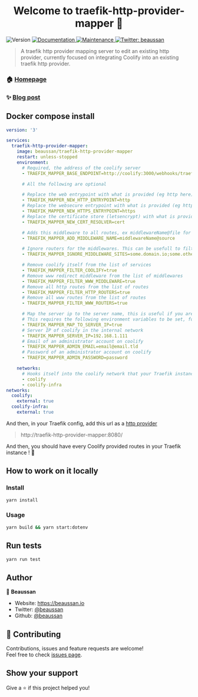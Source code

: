 <h1 align="center">Welcome to traefik-http-provider-mapper 👋</h1>
<p>
  <img alt="Version" src="https://img.shields.io/badge/version-1.0.0-blue.svg?cacheSeconds=2592000" />
  <a href="https://github.com/beaussan/traefik-http-provider-mapper#readme" target="_blank">
    <img alt="Documentation" src="https://img.shields.io/badge/documentation-yes-brightgreen.svg" />
  </a>
  <a href="https://github.com/beaussan/traefik-http-provider-mapper/graphs/commit-activity" target="_blank">
    <img alt="Maintenance" src="https://img.shields.io/badge/Maintained%3F-yes-green.svg" />
  </a>
  <a href="https://twitter.com/beaussan" target="_blank">
    <img alt="Twitter: beaussan" src="https://img.shields.io/twitter/follow/beaussan.svg?style=social" />
  </a>
</p>

> A traefik http provider mapping server to edit an existing http provider, currently focused on integrating Coolify into an existing traefik http provider.

### 🏠 [Homepage](https://github.com/beaussan/traefik-http-provider-mapper#readme)

### ✨ [Blog post](https://beaussan.io/blog/coolify-into-existing-traefik)

## Docker compose install

```yaml
version: '3'

services:
  traefik-http-provider-mapper:
    image: beaussan/traefik-http-provider-mapper
    restart: unless-stopped
    environment:
      # Required, the address of the coolify server
      - TRAEFIK_MAPPER_BASE_ENDPOINT=http://coolify:3000/webhooks/traefik/main.json

      # All the following are optional

      # Replace the web entrypoint with what is provided (eg http here)
      - TRAEFIK_MAPPER_NEW_HTTP_ENTRYPOINT=http
      # Replace the websecure entrypoint with what is provided (eg https here)
      - TRAEFIK_MAPPER_NEW_HTTPS_ENTRYPOINT=https
      # Replace the certificate store (letsencrypt) with what is provided (eg cert here)
      - TRAEFIK_MAPPER_NEW_CERT_RESOLVER=cert

      # Adds this middleware to all routes, ex middlewareName@file for a file base middleware, middlewareName@docker for a docker base middleware
      - TRAEFIK_MAPPER_ADD_MIDDLEWARE_NAME=middlewareName@source

      # Ignore routers for the middlewares. This can be usefull to filter out some domains
      - TRAEFIK_MAPPER_IGNORE_MIDDLEWARE_SITES=some.domain.io;some.other.domain.io

      # Remove coolify itself from the list of services
      - TRAEFIK_MAPPER_FILTER_COOLIFY=true
      # Remove www redirect middleware from the list of middlewares
      - TRAEFIK_MAPPER_FILTER_WWW_MIDDLEWARE=true
      # Remove all http routes from the list of routes
      - TRAEFIK_MAPPER_FILTER_HTTP_ROUTERS=true
      # Remove all www routes from the list of routes
      - TRAEFIK_MAPPER_FILTER_WWW_ROUTERS=true

      # Map the server ip to the server name, this is useful if you are using a reverse proxy, that isn't running inside the same docker network as coolify (default is false)
      # This requires the following environment variables to be set, for it to be able to work and the networks coolify and coolify-infra can be left out
      - TRAEFIK_MAPPER_MAP_TO_SERVER_IP=true
      # Server IP of coolify in the internal network
      - TRAEFIK_MAPPER_SERVER_IP=192.168.1.111
      # Email of an administrator account on coolify
      - TRAEFIK_MAPPER_ADMIN_EMAIL=email@email.tld
      # Password of an administrator account on coolify
      - TRAEFIK_MAPPER_ADMIN_PASSWORD=password

    networks:
      # Hooks itself into the coolify network that your Traefik instance should be running on
      - coolify
      - coolify-infra
networks:
  coolify:
    external: true
  coolify-infra:
    external: true
```

And then, in your Traefik config, add this url as a [http provider](https://doc.traefik.io/traefik/providers/http/#provider-configuration)

> http://traefik-http-provider-mapper:8080/

And then, you should have every Coolify provided routes in your Traefik instance ! :tada:

## How to work on it locally

### Install

```sh
yarn install
```

### Usage

```sh
yarn build && yarn start:dotenv
```

## Run tests

```sh
yarn run test
```

## Author

👤 **Beaussan**

- Website: https://beaussan.io
- Twitter: [@beaussan](https://twitter.com/beaussan)
- Github: [@beaussan](https://github.com/beaussan)

## 🤝 Contributing

Contributions, issues and feature requests are welcome!<br />Feel free to check [issues page](https://github.com/beaussan/traefik-http-provider-mapper/issues).

## Show your support

Give a ⭐️ if this project helped you!
